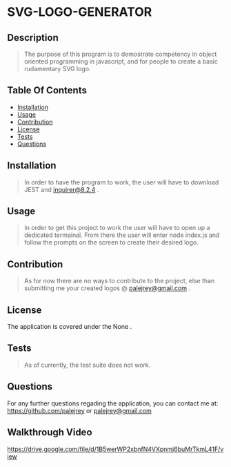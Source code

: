 # SVG-LOGO-GENERATOR 

 ## Description 
 > The purpose of this program is to demostrate competency in object oriented programming in javascript, and for people to create a basic rudamentary SVG logo. 
 ## Table Of Contents 
 - [Installation](#Installation) 
 - [Usage](#Usage) 
 - [Contribution](#Contribution) 
 - [License](#License) 
 - [Tests](#Tests) 
 - [Questions](#Questions) 
## Installation 
 > In order to have the program to work, the user will have to download JEST and inquirer@8.2.4 . 
 ## Usage 
 > In order to get this project to work the user will have to open up a dedicated termainal. From there the user will enter node index.js and follow the prompts on the screen to create their desired logo. 
 ## Contribution 
 > As for now there are no ways to contribute to the project, else than submitting me your created logos @ palejrey@gmail.com . 
## License 
 The application is covered under the None . 
 ## Tests 
 > As of currently, the test suite does not work. 
 ## Questions 
For any further questions regading the application,  you can contact me at: https://github.com/palejrey or palejrey@gmail.com
## Walkthrough Video
https://drive.google.com/file/d/1B5werWP2xbnfN4VXpnmj6buMrTkmL41F/view